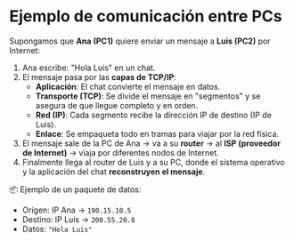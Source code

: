 # Ejemplo de comunicación entre PCs

Supongamos que **Ana (PC1)** quiere enviar un mensaje a **Luis (PC2)** por Internet:

1. Ana escribe: "Hola Luis" en un chat.
2. El mensaje pasa por las **capas de TCP/IP**:
   - **Aplicación**: El chat convierte el mensaje en datos.
   - **Transporte (TCP)**: Se divide el mensaje en "segmentos" y se asegura de que llegue completo y en orden.
   - **Red (IP)**: Cada segmento recibe la dirección IP de destino (IP de Luis).
   - **Enlace**: Se empaqueta todo en tramas para viajar por la red física.
3. El mensaje sale de la PC de Ana → va a su **router** → al **ISP (proveedor de Internet)** → viaja por diferentes nodos de Internet.
4. Finalmente llega al router de Luis y a su PC, donde el sistema operativo y la aplicación del chat **reconstruyen el mensaje**.

📦 Ejemplo de un paquete de datos:
- Origen: IP Ana → `190.15.10.5`
- Destino: IP Luis → `200.55.20.8`
- Datos: `"Hola Luis"`
